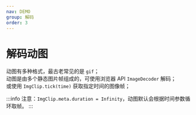 ```yaml
---
nav: DEMO
group: 解码
order: 3
---
```


# 解码动图

动图有多种格式，最古老常见的是 `gif`；  
动图是由多个静态图片帧组成的，可使用浏览器 API `ImageDecoder` 解码；  
或使用 `ImgClip.tick(time)` 获取指定时间的图像帧；

<code src="./decode-image.tsx"></code>

:::info
注意：`ImgClip.meta.duration = Infinity`，动图默认会根据时间参数循环取帧。
:::
